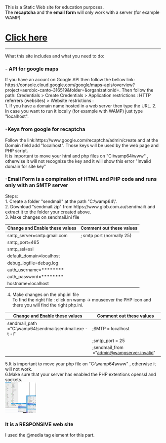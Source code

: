 This is a Static Web site for education purposes. <br>
The <b>recaptcha</b> and the <b>email form</b> will only work with a server (for example WAMP).

<h1><a href="https://kara710.github.io">Click here</a></h1>
<hr>
What this site includes and what you need to do:
<h3>- API for google maps</h3> 
If you have an acount on Google API then follow the bellow link:
https://console.cloud.google.com/google/maps-apis/overview?project=aerobic-canto-316519&folder=&organizationId=. 
Then follow the path: Credentials > Create Credentials > Application restrictions : HTTP referrers (websites) > Website restrictions :<br>
1. If you have a domain name hosted in a web server then type the URL. 
2. In case you want to run it locally (for example with WAMP) just type "localhost".


<h3>-Keys from google for recaptcha</h3>
Follow the link:https://www.google.com/recaptcha/admin/create and at the Domain field add "localhost". Those keys will be used by the web page and PHP script.<br>
It is important to move your html and php files on "C:\wamp64\www" , otherwise it will not recognize the key and it will show this error "Invalid domain for site key"<br>

<h3>-Email Form is a compination of HTML and PHP code and runs only with an SMTP server</h3>
Steps:<br>
1. Create a folder "sendmail" at the path "C:\wamp64\".<br>
2. Download "sendmail.zip" from https://www.glob.com.au/sendmail/ and extract it to the folder your created above.<br>
3. Make changes on sendmail.ini file <br>

|Change and Enable these values|Comment out these values|
|-----|----|
|smtp_server=smtp.gmail.com|; smtp port (normally 25)
|smtp_port=465|
|smtp_ssl=ssl|
|default_domain=localhost|
|debug_logfile=debug.log|
|auth_username=********|
|auth_password=********|
|hostname=localhost|

4. Make changes on the php.ini file<br>
To find the right file : click on wamp -> mouseover the PHP icon and there you will find the right php.ini.

|Change and Enable these values|Comment out these values|
|-----|----|
|sendmail_path ="C:\wamp64\sendmail\sendmail.exe -t -i"|;SMTP = localhost
| |;smtp_port = 25
| |;sendmail_from ="admin@wampserver.invalid"

5.It is important to move your php file on "C:\wamp64\www" , otherwise it will not work.<br>
6.Make sure that your server has enabled the PHP extentions  openssl and sockets.<br>
<img src="https://github.com/Kara710/Static-Web-Page/blob/main/extensions.png" width="100" height="100">
<h3>It is a RESPONSIVE web site</h3>
I used the @media tag element for this part.
